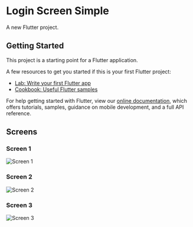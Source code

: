 # Login Screen Simple

A new Flutter project.

## Getting Started

This project is a starting point for a Flutter application.

A few resources to get you started if this is your first Flutter project:

- [Lab: Write your first Flutter app](https://flutter.dev/docs/get-started/codelab)
- [Cookbook: Useful Flutter samples](https://flutter.dev/docs/cookbook)

For help getting started with Flutter, view our
[online documentation](https://flutter.dev/docs), which offers tutorials,
samples, guidance on mobile development, and a full API reference.

## Screens

### Screen 1
![Screen 1](https://user-images.githubusercontent.com/54339869/79385146-80926880-7f3e-11ea-947b-e19b83cc9a7a.PNG)

### Screen 2
![Screen 2](https://user-images.githubusercontent.com/54339869/79385175-88520d00-7f3e-11ea-868a-fa95d4f666fb.PNG)

### Screen 3
![Screen 3](https://user-images.githubusercontent.com/54339869/79385255-a6b80880-7f3e-11ea-875e-79812366252d.PNG)
